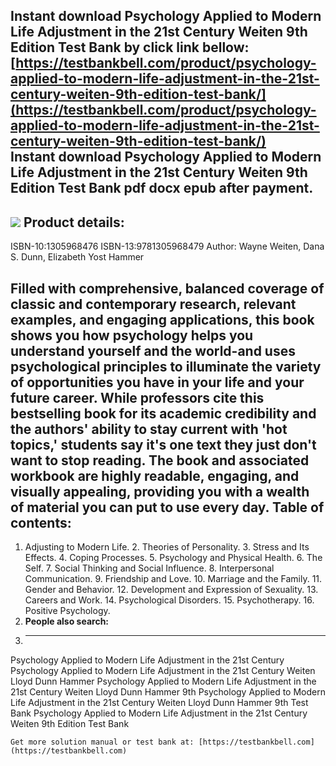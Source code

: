 Instant download **Psychology Applied to Modern Life Adjustment in the 21st Century Weiten 9th Edition Test Bank** by click link bellow:  
[https://testbankbell.com/product/psychology-applied-to-modern-life-adjustment-in-the-21st-century-weiten-9th-edition-test-bank/](https://testbankbell.com/product/psychology-applied-to-modern-life-adjustment-in-the-21st-century-weiten-9th-edition-test-bank/)  
**Instant download Psychology Applied to Modern Life Adjustment in the 21st Century Weiten 9th Edition Test Bank pdf docx epub after payment.**
-----------------------------------------------------------------------------------------------------------------------------------------------


![](https://testbankbell.com/wp-content/uploads/2023/05/psychology-applied-to-modern-life-adjustment-in-the-21st-century-weiten-lloyd-dunn-hammer-9th-tb.jpg)
**Product details:**
--------------------


ISBN-10:1305968476
ISBN-13:9781305968479
Author: Wayne Weiten, Dana S. Dunn, Elizabeth Yost Hammer

Filled with comprehensive, balanced coverage of classic and contemporary research, relevant examples, and engaging applications, this book shows you how psychology helps you understand yourself and the world-and uses psychological principles to illuminate the variety of opportunities you have in your life and your future career. While professors cite this bestselling book for its academic credibility and the authors' ability to stay current with 'hot topics,' students say it's one text they just don't want to stop reading. The book and associated workbook are highly readable, engaging, and visually appealing, providing you with a wealth of material you can put to use every day.
**Table of contents:**
----------------------


1. Adjusting to Modern Life. 2. Theories of Personality. 3. Stress and Its Effects. 4. Coping Processes. 5. Psychology and Physical Health. 6. The Self. 7. Social Thinking and Social Influence. 8. Interpersonal Communication. 9. Friendship and Love. 10. Marriage and the Family. 11. Gender and Behavior. 12. Development and Expression of Sexuality. 13. Careers and Work. 14. Psychological Disorders. 15. Psychotherapy. 16. Positive Psychology.
2. **People also search:**
3. -----------------------

Psychology Applied to Modern Life Adjustment in the 21st Century
Psychology Applied to Modern Life Adjustment in the 21st Century Weiten Lloyd Dunn Hammer
Psychology Applied to Modern Life Adjustment in the 21st Century Weiten Lloyd Dunn Hammer 9th
Psychology Applied to Modern Life Adjustment in the 21st Century Weiten Lloyd Dunn Hammer 9th Test Bank
Psychology Applied to Modern Life Adjustment in the 21st Century Weiten 9th Edition Test Bank


    Get more solution manual or test bank at: [https://testbankbell.com](https://testbankbell.com)
